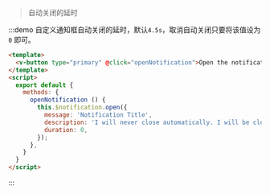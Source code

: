 > 自动关闭的延时

:::demo 自定义通知框自动关闭的延时，默认`4.5s`，取消自动关闭只要将该值设为 `0` 即可。

```html
<template>
  <v-button type="primary" @click="openNotification">Open the notification box</v-button>
</template>
<script>
  export default {
    methods: {
      openNotification () {
        this.$notification.open({
          message: 'Notification Title',
          description: 'I will never close automatically. I will be close automatically. I will never close automatically.',
          duration: 0,
        });
      },
    }
  }
</script>
```
:::